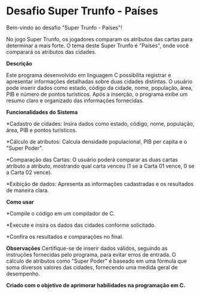 # Desafio Super Trunfo - Países  

Bem-vindo ao desafio "Super Trunfo - Países"! 

 No jogo Super Trunfo, os jogadores comparam os atributos das cartas para determinar a mais forte. O tema deste Super Trunfo é "Países", 
 onde você comparará os atributos das cidades.

**Descrição**

 Este programa desenvolvido em linguagem C possibilita registrar e apresentar informações detalhadas sobre duas cidades distintas. O usuário pode inserir
 dados como estado, código da cidade, nome, população, área, PIB e número de pontos turísticos. Após a inserção, o programa exibe um resumo claro e organizado 
 das informações fornecidas.

**Funcionalidades do Sistema**

 *Cadastro de cidades: Insira dados como estado, código, nome, população, área, PIB e pontos turísticos.
 
 *Cálculo de atributos: Calcula densidade populacional, PIB per capita e o "Super Poder".
 
 *Comparação das Cartas: O usuário poderá comparar as duas cartas atributo a atributo, mostrando qual carta venceu (1 se a Carta 01 vence, 0 se a Carta 02 vence).
 
 *Exibição de dados: Apresenta as informações cadastradas e os resultados de maneira clara.

**Como usar**

 *Compile o código em um compilador de C.
 
 *Execute e insira os dados das cidades conforme solicitado.
 
 *Confira os resultados e comparações no final.

**Observações**
Certifique-se de inserir dados válidos, seguindo as instruções fornecidas pelo programa, para evitar erros de entrada. 
O cálculo de atributos como "Super Poder" é baseado em uma fórmula que soma diversos valores das cidades, fornecendo uma medida geral de desempenho.

**Criado com o objetivo de aprimorar habilidades na programação em C.**
